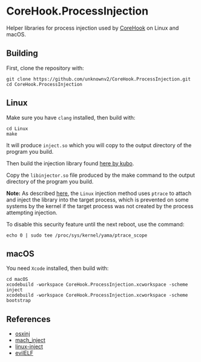 # CoreHook.ProcessInjection


Helper libraries for process injection used by [CoreHook](https://github.com/unknownv2/CoreHook) on Linux and macOS.

## Building

First, clone the repository with:
```
git clone https://github.com/unknownv2/CoreHook.ProcessInjection.git
cd CoreHook.ProcessInjection
```
## Linux

Make sure you have `clang` installed, then build with:
```
cd Linux
make
```
It will produce `inject.so` which you will copy to the output directory of the program you build.

Then build the injection library found [here by kubo](https://github.com/kubo/injector).

Copy the `libinjector.so` file produced by the make command to the output directory of the program you build.


**Note:** As described [here](https://github.com/gaffe23/linux-inject#caveat-about-ptrace), the `Linux` injection method uses `ptrace` to attach and inject the library into the target process, which is prevented on some systems by the kernel if the target process was not created by the process attempting injection.

To disable this security feature until the next reboot, use the command:

```
echo 0 | sudo tee /proc/sys/kernel/yama/ptrace_scope
``` 

## macOS

You need `Xcode` installed, then build with:

```
cd macOS
xcodebuild -workspace CoreHook.ProcessInjection.xcworkspace -scheme inject
xcodebuild -workspace CoreHook.ProcessInjection.xcworkspace -scheme bootstrap
```
## References

* [osxinj](https://github.com/scen/osxinj)
* [mach_inject](https://github.com/rentzsch/mach_inject)
* [linux-inject](https://github.com/gaffe23/linux-inject)
* [evilELF](https://github.com/jmpews/evilELF)